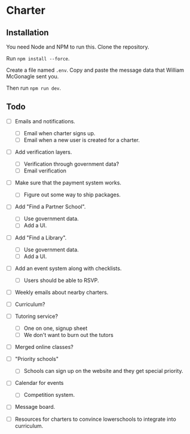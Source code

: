 # Charter

## Installation

You need Node and NPM to run this. Clone the repository. 

Run `npm install --force`.

Create a file named `.env`. Copy and paste the message data that William McGonagle sent you. 

Then run `npm run dev`.

## Todo

- [ ] Emails and notifications.
  - [ ] Email when charter signs up.
  - [ ] Email when a new user is created for a charter.
- [ ] Add verification layers.
  - [ ] Verification through government data?
  - [ ] Email verification
- [ ] Make sure that the payment system works.
  - [ ] Figure out some way to ship packages.
- [ ] Add "Find a Partner School".
  - [ ] Use government data.
  - [ ] Add a UI.
- [ ] Add "Find a Library".
  - [ ] Use government data.
  - [ ] Add a UI.
- [ ] Add an event system along with checklists.
  - [ ] Users should be able to RSVP.
- [ ] Weekly emails about nearby charters.

- [ ] Curriculum?
- [ ] Tutoring service?
  - [ ] One on one, signup sheet
  - [ ] We don't want to burn out the tutors
- [ ] Merged online classes?
- [ ] "Priority schools"
  - [ ] Schools can sign up on the website and they get special priority.
- [ ] Calendar for events
  - [ ] Competition system.
- [ ] Message board.
- [ ] Resources for charters to convince lowerschools to integrate into curriculum.
